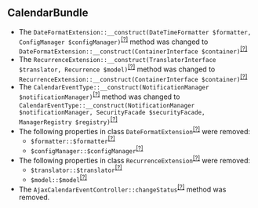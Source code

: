 CalendarBundle
--------------
* The `DateFormatExtension::__construct(DateTimeFormatter $formatter, ConfigManager $configManager)`<sup>[[?]](https://github.com/oroinc/OroCalendarBundle/tree/2.0.0/Twig/DateFormatExtension.php#L23 "Oro\Bundle\CalendarBundle\Twig\DateFormatExtension")</sup> method was changed to `DateFormatExtension::__construct(ContainerInterface $container)`<sup>[[?]](https://github.com/oroinc/OroCalendarBundle/tree/2.1.0/Twig/DateFormatExtension.php#L19 "Oro\Bundle\CalendarBundle\Twig\DateFormatExtension")</sup>
* The `RecurrenceExtension::__construct(TranslatorInterface $translator, Recurrence $model)`<sup>[[?]](https://github.com/oroinc/OroCalendarBundle/tree/2.0.0/Twig/RecurrenceExtension.php#L27 "Oro\Bundle\CalendarBundle\Twig\RecurrenceExtension")</sup> method was changed to `RecurrenceExtension::__construct(ContainerInterface $container)`<sup>[[?]](https://github.com/oroinc/OroCalendarBundle/tree/2.1.0/Twig/RecurrenceExtension.php#L22 "Oro\Bundle\CalendarBundle\Twig\RecurrenceExtension")</sup>
* The `CalendarEventType::__construct(NotificationManager $notificationManager)`<sup>[[?]](https://github.com/oroinc/OroCalendarBundle/tree/2.0.0/Form/Type/CalendarEventType.php#L26 "Oro\Bundle\CalendarBundle\Form\Type\CalendarEventType")</sup> method was changed to `CalendarEventType::__construct(NotificationManager $notificationManager, SecurityFacade $securityFacade, ManagerRegistry $registry)`<sup>[[?]](https://github.com/oroinc/OroCalendarBundle/tree/2.1.0/Form/Type/CalendarEventType.php#L43 "Oro\Bundle\CalendarBundle\Form\Type\CalendarEventType")</sup>
* The following properties in class `DateFormatExtension`<sup>[[?]](https://github.com/oroinc/OroCalendarBundle/tree/2.0.0/Twig/DateFormatExtension.php#L12 "Oro\Bundle\CalendarBundle\Twig\DateFormatExtension")</sup> were removed:
   - `$formatter::$formatter`<sup>[[?]](https://github.com/oroinc/OroCalendarBundle/tree/2.0.0/Twig/DateFormatExtension.php#L12 "Oro\Bundle\CalendarBundle\Twig\DateFormatExtension::$formatter")</sup>
   - `$configManager::$configManager`<sup>[[?]](https://github.com/oroinc/OroCalendarBundle/tree/2.0.0/Twig/DateFormatExtension.php#L17 "Oro\Bundle\CalendarBundle\Twig\DateFormatExtension::$configManager")</sup>
* The following properties in class `RecurrenceExtension`<sup>[[?]](https://github.com/oroinc/OroCalendarBundle/tree/2.0.0/Twig/RecurrenceExtension.php#L13 "Oro\Bundle\CalendarBundle\Twig\RecurrenceExtension")</sup> were removed:
   - `$translator::$translator`<sup>[[?]](https://github.com/oroinc/OroCalendarBundle/tree/2.0.0/Twig/RecurrenceExtension.php#L13 "Oro\Bundle\CalendarBundle\Twig\RecurrenceExtension::$translator")</sup>
   - `$model::$model`<sup>[[?]](https://github.com/oroinc/OroCalendarBundle/tree/2.0.0/Twig/RecurrenceExtension.php#L16 "Oro\Bundle\CalendarBundle\Twig\RecurrenceExtension::$model")</sup>
* The `AjaxCalendarEventController::changeStatus`<sup>[[?]](https://github.com/oroinc/OroCalendarBundle/tree/2.0.0/Controller/AjaxCalendarEventController.php#L37 "Oro\Bundle\CalendarBundle\Controller\AjaxCalendarEventController::changeStatus")</sup> method was removed.
